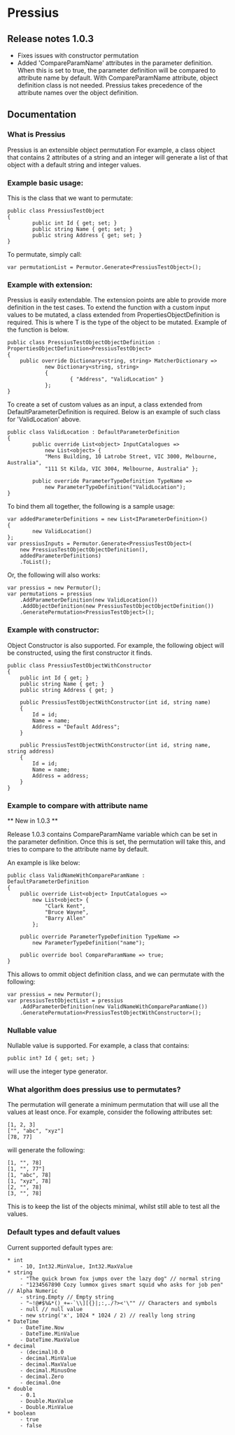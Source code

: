 # Pressius

## Release notes 1.0.3
- Fixes issues with constructor permutation
- Added 'CompareParamName' attributes in the parameter definition. When this is set to true, the parameter definition will be compared to attribute name by default. With CompareParamName attribute, object definition class is not needed. Pressius takes precedence of the attribute names over the object definition.

## Documentation

### What is Pressius

Pressius is an extensible object permutation
For example, a class object that contains 2 attributes of a string and an integer
will generate a list of that object with a default string and integer values.

### Example basic usage:

This is the class that we want to permutate:

	public class PressiusTestObject
	{
			public int Id { get; set; }
			public string Name { get; set; }
			public string Address { get; set; }
	}

To permutate, simply call:

	var permutationList = Permutor.Generate<PressiusTestObject>();

### Example with extension:
	
Pressius is easily extendable. The extension points are able to provide more definition in the test cases.
To extend the function with a custom input values to be mutated, a class extended from PropertiesObjectDefinition<T> is required.
This is where T is the type of the object to be mutated. Example of the function is below.

	public class PressiusTestObjectObjectDefinition : PropertiesObjectDefinition<PressiusTestObject>
	{
  		public override Dictionary<string, string> MatcherDictionary =>
        		new Dictionary<string, string>
        		{
            			{ "Address", "ValidLocation" }
        		};
	}

To create a set of custom values as an input, a class extended from DefaultParameterDefinition is required.
Below is an example of such class for 'ValidLocation' above.

	public class ValidLocation : DefaultParameterDefinition
	{
    		public override List<object> InputCatalogues =>
        		new List<object> {
           		"Mens Building, 10 Latrobe Street, VIC 3000, Melbourne, Australia",
           		"111 St Kilda, VIC 3004, Melbourne, Australia" };

    		public override ParameterTypeDefinition TypeName =>
        		new ParameterTypeDefinition("ValidLocation");
	}

To bind them all together, the following is a sample usage:
	
	var addedParameterDefinitions = new List<IParameterDefinition>()
	{
    		new ValidLocation()
	};
	var pressiusInputs = Permutor.Generate<PressiusTestObject>(
		new PressiusTestObjectObjectDefinition(),
		addedParameterDefinitions)
		.ToList();
	
Or, the following will also works:

	var pressius = new Permutor();
	var permutations = pressius
   		.AddParameterDefinition(new ValidLocation())
   		.AddObjectDefinition(new PressiusTestObjectObjectDefinition())
   		.GeneratePermutation<PressiusTestObject>();
		
### Example with constructor:		

Object Constructor is also supported.
For example, the following object will be constructed, using the first constructor it finds.

	public class PressiusTestObjectWithConstructor
	{
		public int Id { get; }
		public string Name { get; }
		public string Address { get; }

		public PressiusTestObjectWithConstructor(int id, string name)
		{
			Id = id;
			Name = name;
			Address = "Default Address";
		}

		public PressiusTestObjectWithConstructor(int id, string name, string address)
		{
			Id = id;
			Name = name;
			Address = address;
		}
	}

### Example to compare with attribute name

** New in 1.0.3 **

Release 1.0.3 contains CompareParamName variable which can be set in the parameter definition.
Once this is set, the permutation will take this, and tries to compare to the attribute name by default.

An example is like below:

    public class ValidNameWithCompareParamName : DefaultParameterDefinition
    {
        public override List<object> InputCatalogues =>
            new List<object> {
                "Clark Kent",
                "Bruce Wayne",
                "Barry Allen"
            };

        public override ParameterTypeDefinition TypeName =>
            new ParameterTypeDefinition("name");

        public override bool CompareParamName => true;
    }
	
This allows to ommit object definition class, and we can permutate with the following:

	var pressius = new Permutor();
	var pressiusTestObjectList = pressius
		.AddParameterDefinition(new ValidNameWithCompareParamName())
		.GeneratePermutation<PressiusTestObjectWithConstructor>();	
	
### Nullable value
	
Nullable value is supported. For example, a class that contains:

	public int? Id { get; set; }

will use the integer type generator.

### What algorithm does pressius use to permutates?

The permutation will generate a minimum permutation that will use all the values at least once.
For example, consider the following attributes set:

	[1, 2, 3]
	["", "abc", "xyz"]
	[78, 77]

will generate the following:

	[1, "", 78]
	[1, "", 77"]
	[1, "abc", 78]
	[1, "xyz", 78]
	[2, "", 78]
	[3, "", 78]

This is to keep the list of the objects minimal, whilst still able to test all the values.

### Default types and default values

Current supported default types are:

	* int 
		- 10, Int32.MinValue, Int32.MaxValue
	* string 
		- "The quick brown fox jumps over the lazy dog" // normal string
		- "1234567890 Cozy lummox gives smart squid who asks for job pen" // Alpha Numeric
		- string.Empty // Empty string
		- "~!@#$%&*()_+=-`\\][{}|;:,./?><'\"" // Characters and symbols
		- null // null value
		- new string('x', 1024 * 1024 / 2) // really long string
	* DateTime
		- DateTime.Now
		- DateTime.MinValue
		- DateTime.MaxValue
	* decimal
		- (decimal)0.0
		- decimal.MinValue
		- decimal.MaxValue
		- decimal.MinusOne
		- decimal.Zero
		- decimal.One
	* double
		- 0.1
		- Double.MaxValue
		- Double.MinValue
	* boolean
		- true
		- false